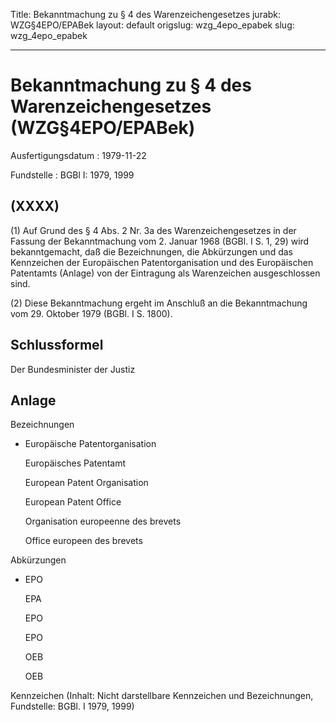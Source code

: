 Title: Bekanntmachung zu § 4 des Warenzeichengesetzes
jurabk: WZG§4EPO/EPABek
layout: default
origslug: wzg_4epo_epabek
slug: wzg_4epo_epabek

---

# Bekanntmachung zu § 4 des Warenzeichengesetzes (WZG§4EPO/EPABek)

Ausfertigungsdatum
:   1979-11-22

Fundstelle
:   BGBl I: 1979, 1999



## (XXXX)

(1) Auf Grund des § 4 Abs. 2 Nr. 3a des Warenzeichengesetzes in der
Fassung der Bekanntmachung vom 2. Januar 1968 (BGBl. I S. 1, 29) wird
bekanntgemacht, daß die Bezeichnungen, die Abkürzungen und das
Kennzeichen der Europäischen Patentorganisation und des Europäischen
Patentamts (Anlage) von der Eintragung als Warenzeichen ausgeschlossen
sind.

(2) Diese Bekanntmachung ergeht im Anschluß an die Bekanntmachung vom
29\. Oktober 1979 (BGBl. I S. 1800).


## Schlussformel

Der Bundesminister der Justiz


## Anlage

Bezeichnungen

*   Europäische Patentorganisation

    Europäisches Patentamt

    European Patent Organisation

    European Patent Office

    Organisation
    europeenne des brevets

    Office
    europeen des brevets



Abkürzungen

*   EPO

    EPA

    EPO

    EPO

    OEB

    OEB



Kennzeichen
(Inhalt: Nicht darstellbare Kennzeichen und Bezeichnungen,
Fundstelle: BGBl. I 1979, 1999)

